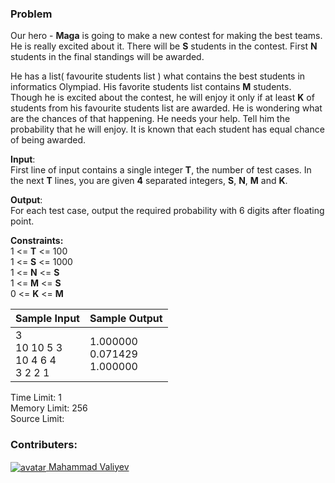 ### Problem

<p>Our hero - <strong>Maga</strong> is going to make a new contest for making the best teams. He is really excited about it. There will be <strong>S</strong> students in the contest. First <strong>N</strong> students in the final standings will be awarded.</p>
<p>He has a list( favourite students list ) what contains the best students in informatics Olympiad. His favorite students list contains <strong>M</strong> students. Though he is excited about the contest, he will enjoy it only if at least <strong>K</strong> of students from his favourite students list are awarded. He is wondering what are the chances of that happening. He needs your help. Tell him the probability that he will enjoy. It is known that each student has equal chance of being awarded.</p>
<p><strong>Input</strong>:<br>
First line of input contains a single integer <strong>T</strong>, the number of test cases. In the next <strong>T</strong> lines, you are given <strong>4</strong> separated integers, <strong>S</strong>, <strong>N</strong>, <strong>M</strong> and <strong>K</strong>.</p>
<p><strong>Output</strong>:<br>
For each test case, output the required probability with 6 digits after floating point.</p>
<p><strong>Constraints:</strong><br>
1 &lt;= <strong>T</strong> &lt;= 100<br>
1 &lt;= <strong>S</strong> &lt;= 1000<br>
1 &lt;= <strong>N</strong> &lt;= <strong>S</strong><br>
1 &lt;= <strong>M</strong> &lt;= <strong>S</strong><br>
0 &lt;= <strong>K</strong> &lt;= <strong>M</strong></p>
<table>
  <thead>
    <th>Sample Input</th>
    <th>Sample Output</th>
  </thead>
  <tbody align="top">
    <td>3<br>10 10 5 3<br>10 4 6 4<br>3 2 2 1</td>
    <td>1.000000<br>0.071429<br>1.000000</td>
  </tbody>
</table>
<p>Time Limit: 1<br>
Memory Limit: 256<br>
Source Limit:</p>

### Contributers:

<p><a href="https://www.hackerearth.com/@mehemmedv"><img align="center" src="https://he-s3.s3.amazonaws.com/media/avatars/mehemmedv/resized/30/d431b09dsc09892.jpg" alt="avatar"> Mahammad Valiyev</a></p>